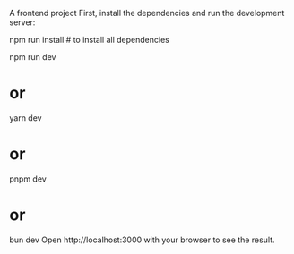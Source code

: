 A frontend project 
First, install the dependencies and run the development server:

npm run install # to install all dependencies

npm run dev
# or
yarn dev
# or
pnpm dev
# or
bun dev
Open http://localhost:3000 with your browser to see the result.
